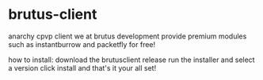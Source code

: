 # brutus-client
anarchy cpvp client
we at brutus development provide premium modules such as instantburrow and packetfly for free!

how to install:
download the brutusclient release
run the installer and select a version
click install
and that's it your all set!
